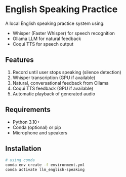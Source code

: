 # English Speaking Practice

A local English speaking practice system using:

- Whisper (Faster Whisper) for speech recognition
- Ollama LLM for natural feedback
- Coqui TTS for speech output

## Features

1. Record until user stops speaking (silence detection)
2. Whisper transcription (GPU if available)
3. Natural, conversational feedback from Ollama
4. Coqui TTS feedback (GPU if available)
5. Automatic playback of generated audio

## Requirements

- Python 3.10+
- Conda (optional) or pip
- Microphone and speakers

## Installation

```bash
# using conda
conda env create -f environment.yml
conda activate llm_english-speaking
